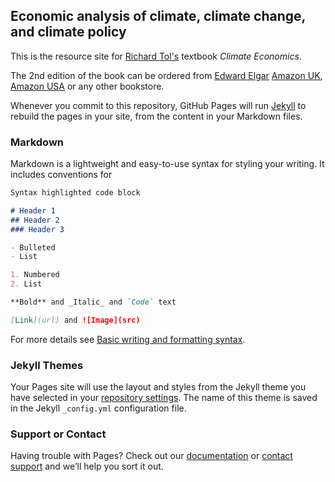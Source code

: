 ## Economic analysis of climate, climate change, and climate policy

This is the resource site for [Richard Tol's](https://github.com/rtol/ClimateEconomics/edit/gh-pages/index.md) textbook _Climate Economics_.

The 2nd edition of the book can be ordered from [Edward Elgar](https://www.e-elgar.com/shop/gbp/climate-economics-9781786435095.html) [Amazon UK](https://www.amazon.co.uk/Climate-Economics-Economic-Analysis-Change/dp/1786435098/), [Amazon USA](https://www.amazon.com/Climate-Economics-Economic-Analysis-Change/dp/1786435098/) or any other bookstore.

Whenever you commit to this repository, GitHub Pages will run [Jekyll](https://jekyllrb.com/) to rebuild the pages in your site, from the content in your Markdown files.

### Markdown

Markdown is a lightweight and easy-to-use syntax for styling your writing. It includes conventions for

```markdown
Syntax highlighted code block

# Header 1
## Header 2
### Header 3

- Bulleted
- List

1. Numbered
2. List

**Bold** and _Italic_ and `Code` text

[Link](url) and ![Image](src)
```

For more details see [Basic writing and formatting syntax](https://docs.github.com/en/github/writing-on-github/getting-started-with-writing-and-formatting-on-github/basic-writing-and-formatting-syntax).

### Jekyll Themes

Your Pages site will use the layout and styles from the Jekyll theme you have selected in your [repository settings](https://github.com/rtol/ClimateEconomics/settings/pages). The name of this theme is saved in the Jekyll `_config.yml` configuration file.

### Support or Contact

Having trouble with Pages? Check out our [documentation](https://docs.github.com/categories/github-pages-basics/) or [contact support](https://support.github.com/contact) and we’ll help you sort it out.
